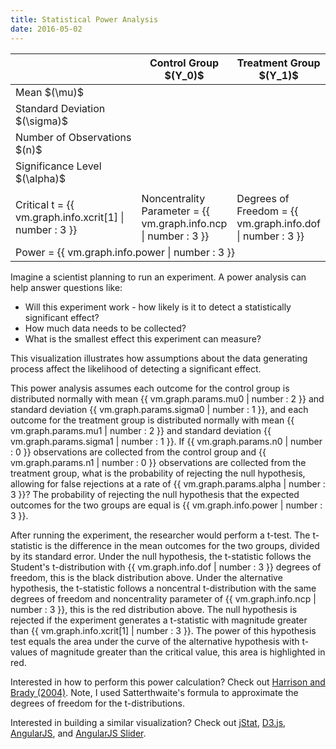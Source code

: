 ```yaml
---
title: Statistical Power Analysis
date: 2016-05-02
---
```


<link rel="stylesheet" type="text/css" href="/power-analysis/power.css">
<script src="/power-analysis/angularjs/angular.min.js"></script>
<script src="/power-analysis/angularjs-slider/dist/rzslider.js"></script>
<link rel="stylesheet" type="text/css" href="/power-analysis/angularjs-slider/dist/rzslider.css">
<script src="//cdn.jsdelivr.net/jstat/1.5.2/jstat.min.js"></script>
<script src="http://d3js.org/d3.v3.min.js"></script>
<script src="/power-analysis/power.js"></script>

<div ng-app="myapp">
<div ng-controller="TestController as vm">

<div id="plot"></div>

<table>
  <thead>
    <tr>
      <th></th>
      <th>Control Group $(Y_0)$</th>
      <th>Treatment Group $(Y_1)$</th>
    </tr>
  </thead>
  <tbody>
    <tr class="tall">
      <td style="width: 236px;">Mean $(\mu)$</td>
      <td><rzslider rz-slider-model="vm.mu0.value" rz-slider-options="vm.mu0.options" id="mu0" class="slider"></rzslider></td>
      <td><rzslider rz-slider-model="vm.mu1.value" rz-slider-options="vm.mu1.options" id="mu1" class="slider"></rzslider></td>
    </tr>
    <tr class="tall">
      <td>Standard Deviation $(\sigma)$</td>
      <td><rzslider rz-slider-model="vm.sigma0.value" rz-slider-options="vm.sigma0.options" id="sigma0" class="slider"></rzslider></td>
      <td><rzslider rz-slider-model="vm.sigma1.value" rz-slider-options="vm.sigma1.options" id="sigma1" class="slider"></rzslider></td>
    </tr>
    <tr class="tall">
      <td>Number of Observations $(n)$</td>
      <td><rzslider rz-slider-model="vm.n0.value" rz-slider-options="vm.n0.options" id="n0" class="slider"></rzslider></td>
      <td><rzslider rz-slider-model="vm.n1.value" rz-slider-options="vm.n1.options" id="n1" class="slider"></rzslider></td>
    </tr>
    <tr>
      <td>Significance Level $(\alpha)$</td>
      <td colspan="2">
        <rzslider rz-slider-model="vm.alpha.value" rz-slider-options="vm.alpha.options" id="alpha" class="slider"></rzslider>
      </td>
    </tr>
    <tr class="divider"><td colspan="3"></td></tr>
    <tr>
      <td>Critical t = {{ vm.graph.info.xcrit[1] | number : 3 }}</td>
      <td>Noncentrality Parameter = {{ vm.graph.info.ncp | number : 3 }}</td>
      <td>Degrees of Freedom = {{ vm.graph.info.dof | number : 3 }}</td>
    </tr>
    <tr>
      <td colspan="3">Power = {{ vm.graph.info.power | number : 3 }}</td>
    </tr>
  </tbody>
</table>

Imagine a scientist planning to run an experiment. A power analysis can help answer questions like:

*   Will this experiment work - how likely is it to detect a statistically significant effect?
*   How much data needs to be collected?
*   What is the smallest effect this experiment can measure?

This visualization illustrates how assumptions about the data generating process affect the likelihood of detecting a significant effect.

This power analysis assumes each outcome for the control group is distributed normally with mean {{ vm.graph.params.mu0 | number : 2 }} and standard deviation {{ vm.graph.params.sigma0 | number : 1 }}, and each outcome for the treatment group is distributed normally with mean {{ vm.graph.params.mu1 | number : 2 }} and standard deviation {{ vm.graph.params.sigma1 | number : 1 }}. If {{ vm.graph.params.n0 | number : 0 }} observations are collected from the control group and {{ vm.graph.params.n1 | number : 0 }} observations are collected from the treatment group, what is the probability of rejecting the null hypothesis, allowing for false rejections at a rate of {{ vm.graph.params.alpha | number : 3 }}? The probability of rejecting the null hypothesis that the expected outcomes for the two groups are equal is {{ vm.graph.info.power | number : 3 }}.

After running the experiment, the researcher would perform a t-test. The t-statistic is the difference in the mean outcomes for the two groups, divided by its standard error. Under the null hypothesis, the t-statistic follows the Student's t-distribution with {{ vm.graph.info.dof | number : 3 }} degrees of freedom, this is the black distribution above. Under the alternative hypothesis, the t-statistic follows a noncentral t-distribution with the same degrees of freedom and noncentrality parameter of {{ vm.graph.info.ncp | number : 3 }}, this is the red distribution above. The null hypothesis is rejected if the experiment generates a t-statistic with magnitude greater than {{ vm.graph.info.xcrit[1] | number : 3 }}. The power of this hypothesis test equals the area under the curve of the alternative hypothesis with t-values of magnitude greater than the critical value, this area is highlighted in red.

Interested in how to perform this power calculation? Check out [Harrison and Brady (2004)](http://ageconsearch.umn.edu/bitstream/116234/2/sjart_st0062.pdf). Note, I used Satterthwaite's formula to approximate the degrees of freedom for the t-distributions.

Interested in building a similar visualization? Check out [jStat](https://github.com/jstat/jstat), [D3.js](https://github.com/mbostock/d3), [AngularJS](https://github.com/angular/angular.js), and [AngularJS Slider](https://github.com/angular-slider/angularjs-slider).

</div>
</div>
